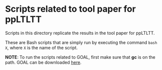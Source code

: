 # Scripts related to tool paper for ppLTLTT
Scripts in this directory replicate the results in the tool paper for ppLTLTT.

These are Bash scripts that are simply run by executing the command `bash X`, where `X` is the name of the script.

**NOTE**: To run the scripts related to GOAL, first make sure that **gc** is on the path. GOAL can be downloaded [here](goal.im.ntu.edu.tw/).
